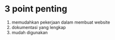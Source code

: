 # 3 point penting
1. memudahkan pekerjaan dalam membuat website
2. dokumentasi yang lengkap
3. mudah digunakan
